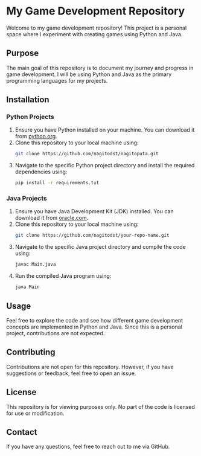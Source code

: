 # My Game Development Repository

Welcome to my game development repository! This project is a personal space where I experiment with creating games using Python and Java. 

## Purpose

The main goal of this repository is to document my journey and progress in game development. I will be using Python and Java as the primary programming languages for my projects.

## Installation

### Python Projects

1. Ensure you have Python installed on your machine. You can download it from [python.org](https://www.python.org/).
2. Clone this repository to your local machine using:
    ```bash
    git clone https://github.com/nagitodst/nagitoputa.git
    ```
3. Navigate to the specific Python project directory and install the required dependencies using:
    ```bash
    pip install -r requirements.txt
    ```

### Java Projects

1. Ensure you have Java Development Kit (JDK) installed. You can download it from [oracle.com](https://www.oracle.com/java/technologies/javase-downloads.html).
2. Clone this repository to your local machine using:
    ```bash
    git clone https://github.com/nagitodst/your-repo-name.git
    ```
3. Navigate to the specific Java project directory and compile the code using:
    ```bash
    javac Main.java
    ```
4. Run the compiled Java program using:
    ```bash
    java Main
    ```

## Usage

Feel free to explore the code and see how different game development concepts are implemented in Python and Java. Since this is a personal project, contributions are not expected.

## Contributing

Contributions are not open for this repository. However, if you have suggestions or feedback, feel free to open an issue.

## License

This repository is for viewing purposes only. No part of the code is licensed for use or modification.

## Contact

If you have any questions, feel free to reach out to me via GitHub.
